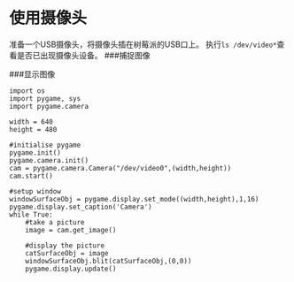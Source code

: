 # 使用摄像头
准备一个USB摄像头，将摄像头插在树莓派的USB口上。
执行```ls /dev/video*```查看是否已出现摄像头设备。
###捕捉图像

###显示图像
```
import os
import pygame, sys
import pygame.camera

width = 640
height = 480

#initialise pygame   
pygame.init()
pygame.camera.init()
cam = pygame.camera.Camera("/dev/video0",(width,height))
cam.start()

#setup window
windowSurfaceObj = pygame.display.set_mode((width,height),1,16)
pygame.display.set_caption('Camera')
while True:
    #take a picture
    image = cam.get_image()

    #display the picture
    catSurfaceObj = image
    windowSurfaceObj.blit(catSurfaceObj,(0,0))
    pygame.display.update()
```